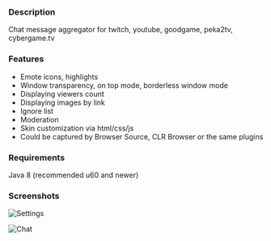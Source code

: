 ### Description
Chat message aggregator for twitch, youtube, goodgame, peka2tv, cybergame.tv 

### Features
* Emote icons, highlights
* Window transparency, on top mode, borderless window mode
* Displaying viewers count
* Displaying images by link
* Ignore list
* Moderation
* Skin customization via html/css/js
* Could be captured by Browser Source, CLR Browser or the same plugins

### Requirements
Java 8 (recommended u60 and newer)

### Screenshots
![Settings](https://i.imgur.com/diZtVLN.png)

![Chat](https://i.imgur.com/zLf5mmZ.png)

